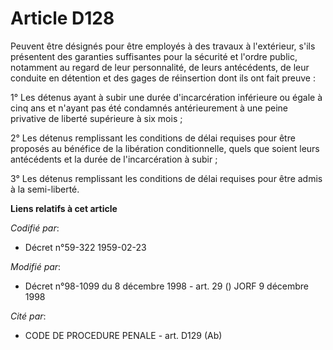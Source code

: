 # Article D128

Peuvent être désignés pour être employés à des travaux à l'extérieur, s'ils présentent des garanties suffisantes pour la
sécurité et l'ordre public, notamment au regard de leur personnalité, de leurs antécédents, de leur conduite en détention et
des gages de réinsertion dont ils ont fait preuve :

1° Les détenus ayant à subir une durée d'incarcération inférieure ou égale à cinq ans et n'ayant pas été condamnés
antérieurement à une peine privative de liberté supérieure à six mois ;

2° Les détenus remplissant les conditions de délai requises pour être proposés au bénéfice de la libération conditionnelle,
quels que soient leurs antécédents et la durée de l'incarcération à subir ;

3° Les détenus remplissant les conditions de délai requises pour être admis à la semi-liberté.

**Liens relatifs à cet article**

_Codifié par_:

  - Décret n°59-322 1959-02-23

_Modifié par_:

  - Décret n°98-1099 du 8 décembre 1998 - art. 29 () JORF 9 décembre 1998

_Cité par_:

  - CODE DE PROCEDURE PENALE - art. D129 (Ab)
